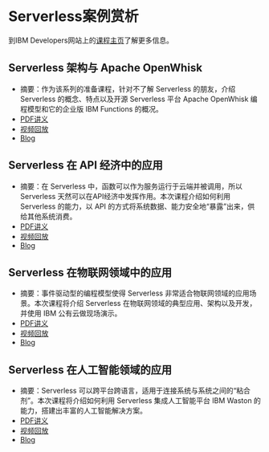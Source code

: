 # Serverless案例赏析
到IBM Developers网站上的[课程主页](https://developer.ibm.com/cn/os-academy-serverless/)了解更多信息。

## Serverless 架构与 Apache OpenWhisk
- 摘要：作为该系列的准备课程，针对不了解 Serverless 的朋友，介绍 Serverless 的概念、特点以及开源 Serverless 平台 Apache OpenWhisk 编程模型和它的企业版 IBM Functions 的概况。
- [PDF讲义](./Serverless-00.pdf)
- [视频回放](https://v.youku.com/v_show/id_XMzg0MTI3NTE3Ng==.html)
- [Blog](https://mp.weixin.qq.com/s/p0bImKuYSz2FPfdMvTt06Q)
## Serverless 在 API 经济中的应用
- 摘要：在 Serverless 中，函数可以作为服务运行于云端并被调用，所以 Serverless 天然可以在API经济中发挥作用。本次课程介绍如何利用 Serverless 的能力，以 API 的方式将系统数据、能力安全地“暴露”出来，供给其他系统消费。
- [PDF讲义](./Serverless-01.pdf)
- [视频回放](http://v.youku.com/v_show/id_XMzg2MzU5MDY4NA==.html)
- [Blog](https://mp.weixin.qq.com/s/XElPa20WYxdXnprh3ygEiQ)
## Serverless 在物联网领域中的应用
- 摘要：事件驱动型的编程模型使得 Serverless 非常适合物联网领域的应用场景。本次课程将介绍 Serverless 在物联网领域的典型应用、架构以及开发，并使用 IBM 公有云做现场演示。
- [PDF讲义](./Serverless-02.pdf)
- [视频回放](http://v.youku.com/v_show/id_XMzg4MTM4MDEzNg==.html)
- [Blog](https://mp.weixin.qq.com/s/mDjTDcV-V25YRXbSFLNYyg)
## Serverless 在人工智能领域的应用
- 摘要：Serverless 可以跨平台跨语言，适用于连接系统与系统之间的“粘合剂”。本次课程将介绍如何利用 Serverless 集成人工智能平台 IBM Waston 的能力，搭建出丰富的人工智能解决方案。
- [PDF讲义](./Serverless-03.pdf)
- [视频回放](http://v.youku.com/v_show/id_XMzg4ODUzNzQwOA==.html)
- [Blog](https://mp.weixin.qq.com/s/vlWQISKHktcLC--baAgpoA)
